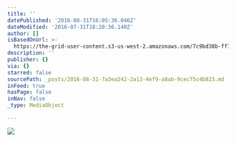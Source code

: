 ```yaml
---
title: ''
datePublished: '2016-08-31T16:05:36.046Z'
dateModified: '2016-07-31T18:20:36.140Z'
author: []
isBasedOnUrl: >-
  https://the-grid-user-content.s3-us-west-2.amazonaws.com/7c9bd38b-ff71-45c0-9a95-e8b95a530c65.jpg
description: ''
publisher: {}
via: {}
starred: false
sourcePath: _posts/2016-08-31-7a3ea242-2a13-4ef9-a8ab-9cec75c4b823.md
inFeed: true
hasPage: false
inNav: false
_type: MediaObject

---
```

![](https://the-grid-user-content.s3-us-west-2.amazonaws.com/7c9bd38b-ff71-45c0-9a95-e8b95a530c65.jpg)